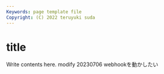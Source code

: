 ```yaml
---
Keywords: page template file 
Copyright: (C) 2022 teruyuki suda
---
```


# title

Write contents here.  modify 20230706 webhookを動かしたい
